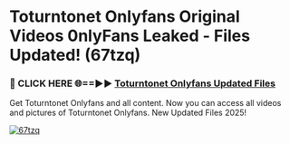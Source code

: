 # Toturntonet Onlyfans Original Videos 0nlyFans Leaked - Files Updated! (67tzq)

<h3>🔴 CLICK HERE 🌐==►► <a href="https://tinyurl.com/ehrbuxhb" rel="nofollow">Toturntonet Onlyfans Updated Files</a></h3>

Get Toturntonet Onlyfans and all content. Now you can access all videos and pictures of Toturntonet Onlyfans. New Updated Files 2025!

[![67tzq](https://i.imgur.com/lVYEuWS.gif)](https://tinyurl.com/ehrbuxhb)
